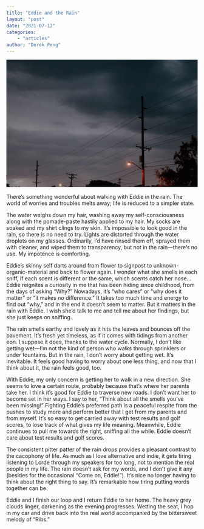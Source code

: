 ```yaml
---
title: "Eddie and the Rain"
layout: "post"
date: "2021-07-12"
categories: 
    - "articles"
author: "Derek Peng"
---
```


![clouds](/images/clouds1.jpg)

There’s something wonderful about walking with Eddie in the rain. The world of worries and troubles melts away; life is reduced to a simpler state.

The water weighs down my hair, washing away my self-consciousness along with the pomade-paste hastily applied to my hair. My socks are soaked and my shirt clings to my skin. It’s impossible to look good in the rain, so there is no need to try. Lights are distorted through the water droplets on my glasses. Ordinarily, I’d have rinsed them off, sprayed them with cleaner, and wiped them to transparency, but not in the rain—there’s no use. My impotence is comforting.

Eddie’s skinny self darts around from flower to signpost to unknown-organic-material and back to flower again. I wonder what she smells in each sniff, if each scent is different or the same, which scents catch her nose… Eddie reignites a curiosity in me that has been hiding since childhood, from the days of asking “Why?” Nowadays, it’s “who cares” or “why does it matter” or “it makes no difference.” It takes too much time and energy to find out “why,” and in the end it doesn’t seem to matter. But it matters in the rain with Eddie. I wish she’d talk to me and tell me about her findings, but she just keeps on sniffing.

The rain smells earthy and lovely as it hits the leaves and bounces off the pavement. It’s fresh yet timeless, as if it comes with tidings from another eon. I suppose it does, thanks to the water cycle. Normally, I don’t like getting wet—I’m not the kind of person who walks through sprinklers or under fountains. But in the rain, I don’t worry about getting wet. It’s inevitable. It feels good having to worry about one less thing, and now that I think about it, the rain feels good, too.

With Eddie, my only concern is getting her to walk in a new direction. She seems to love a certain route, probably because that’s where her parents take her. I think it’s good for Eddie to traverse new roads. I don’t want her to become set in her ways. I say to her, “Think about all the smells you’ve been missing!” Fighting Eddie’s preferred path is a peaceful respite from the pushes to study more and perform better that I get from my parents and from myself. It’s so easy to get carried away with test results and golf scores, to lose track of what gives my life meaning. Meanwhile, Eddie continues to pull me towards the right, sniffing all the while. Eddie doesn’t care about test results and golf scores.

The consistent pitter patter of the rain drops provides a pleasant contrast to the cacophony of life. As much as I love alternative and indie, it gets tiring listening to Lorde through my speakers for too long, not to mention the real people in my life. The rain doesn’t ask for my words, and I don’t give it any (besides for the occasional “Come on, Eddie!”). It’s nice no longer having to think about the right thing to say. It’s remarkable how tiring putting words together can be.

Eddie and I finish our loop and I return Eddie to her home. The heavy grey clouds linger, darkening as the evening progresses. Wetting the seat, I hop in my car and drive back into the real world accompanied by the bittersweet melody of “Ribs.”